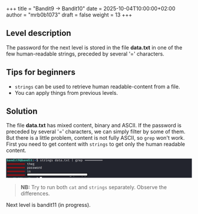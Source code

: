 +++
title = "Bandit9 -> Bandit10"
date = 2025-10-04T10:00:00+02:00
author = "mrb0b1073"
draft = false
weight = 13
+++

## Level description
The password for the next level is stored in the file **data.txt** in one of the few human-readable strings, preceded by several '=' characters.

## Tips for beginners
- `strings` can be used to retrieve human readable-content from a file.
- You can apply things from previous levels.

## Solution
The file **data.txt** has mixed content, binary and ASCII. If the password is preceded by several '=' characters, we can simply filter by some of them. But there is a little problem, content is not fully ASCII, so `grep` won't work. First you need to get content with `strings` to get only the human readable content.

![bandit10](/images/otw/bandit/bandit10/0.png)
> **NB:** Try to run both `cat` and `strings` separately. Observe the differences.

Next level is bandit11 (in progress).

